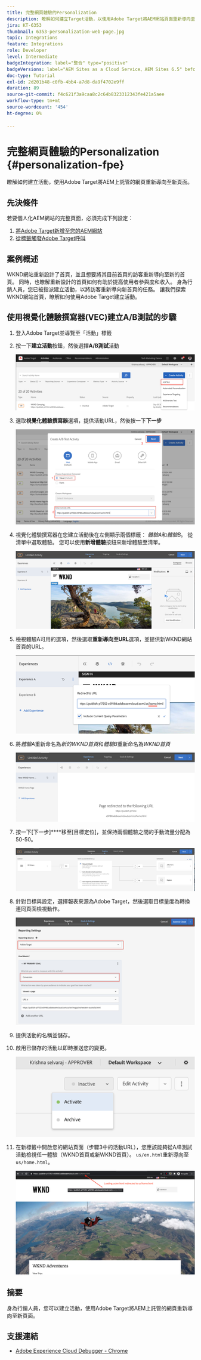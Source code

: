 ```yaml
---
title: 完整網頁體驗的Personalization
description: 瞭解如何建立Target活動，以使用Adobe Target將AEM網站頁面重新導向至新頁面。
jira: KT-6353
thumbnail: 6353-personalization-web-page.jpg
topic: Integrations
feature: Integrations
role: Developer
level: Intermediate
badgeIntegration: label="整合" type="positive"
badgeVersions: label="AEM Sites as a Cloud Service、AEM Sites 6.5" before-title="false"
doc-type: Tutorial
exl-id: 2d201b48-c0fb-4bb4-a7d8-da9f4702e9ff
duration: 89
source-git-commit: f4c621f3a9caa8c2c64b8323312343fe421a5aee
workflow-type: tm+mt
source-wordcount: '454'
ht-degree: 0%

---
```


# 完整網頁體驗的Personalization {#personalization-fpe}

瞭解如何建立活動，使用Adobe Target將AEM上託管的網頁重新導向至新頁面。

## 先決條件

若要個人化AEM網站的完整頁面，必須完成下列設定：

1. [將Adobe Target新增至您的AEM網站](./add-target-launch-extension.md)
1. [從標籤觸發Adobe Target呼叫](./load-and-fire-target.md)

## 案例概述

WKND網站重新設計了首頁，並且想要將其目前首頁的訪客重新導向至新的首頁。 同時，也瞭解重新設計的首頁如何有助於提高使用者參與度和收入。 身為行銷人員，您已被指派建立活動，以將訪客重新導向新首頁的任務。 讓我們探索WKND網站首頁，瞭解如何使用Adobe Target建立活動。

## 使用視覺化體驗撰寫器(VEC)建立A/B測試的步驟

1. 登入Adobe Target並導覽至「活動」標籤
1. 按一下&#x200B;**建立活動**&#x200B;按鈕，然後選擇&#x200B;**A/B測試**&#x200B;活動

   ![A/B活動](assets/ab-target-activity.png)

1. 選取&#x200B;**視覺化體驗撰寫器**&#x200B;選項，提供活動URL，然後按一下&#x200B;**下一步**

   ![活動URL](assets/ab-test-url.png)

1. 視覺化體驗撰寫器在您建立活動後在左側顯示兩個標籤： *體驗A*&#x200B;和&#x200B;*體驗B*。 從清單中選取體驗。 您可以使用&#x200B;**新增體驗**&#x200B;按鈕來新增體驗至清單。

   ![體驗選項](assets/experience-options.png)

1. 檢視體驗A可用的選項，然後選取&#x200B;**重新導向至URL**&#x200B;選項，並提供新WKND網站首頁的URL。

   ![重新導向URL](assets/redirect-url.png)

1. 將&#x200B;*體驗A*&#x200B;重新命名為&#x200B;*新的WKND首頁*&#x200B;和&#x200B;*體驗B*&#x200B;重新命名為&#x200B;*WKND首頁*

   ![冒險](assets/new-experiences.png)

1. 按一下[下一步]****&#x200B;移至[目標定位]，並保持兩個體驗之間的手動流量分配為50-50。

   ![目標定位](assets/targeting.png)

1. 針對目標與設定，選擇報表來源為Adobe Target，然後選取目標量度為轉換連同頁面檢視動作。

   ![目標](assets/goals.png)

1. 提供活動的名稱並儲存。
1. 啟用已儲存的活動以即時推送您的變更。

   ![目標](assets/activate.png)

1. 在新標籤中開啟您的網站頁面（步驟3中的活動URL），您應該能夠從A/B測試活動檢視任一體驗（WKND首頁或新WKND首頁）。 `us/en.html`重新導向至`us/home.html`。

   ![目標](assets/redirect-test.png)

## 摘要

身為行銷人員，您可以建立活動，使用Adobe Target將AEM上託管的網頁重新導向至新頁面。

## 支援連結

* [Adobe Experience Cloud Debugger - Chrome](https://chrome.google.com/webstore/detail/adobe-experience-platform/bfnnokhpnncpkdmbokanobigaccjkpob)
